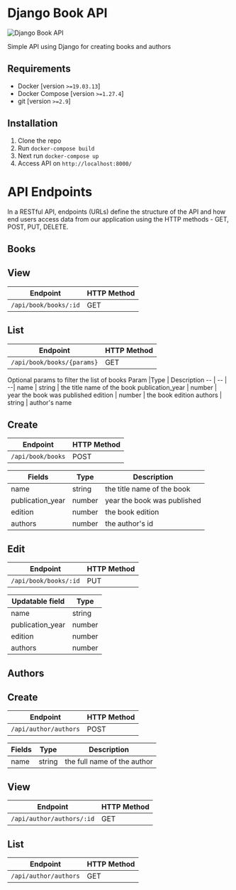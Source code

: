 # Django Book API
![Django Book API](https://github.com/abuDarda97/book-api/workflows/Python%20application/badge.svg)

Simple API using Django for creating books and authors

## **Requirements**
- Docker [version `>=19.03.13`]
- Docker Compose [version `>=1.27.4`]
- git [version `>=2.9`]

## **Installation**
1. Clone the repo
2. Run `docker-compose build`
3. Next run `docker-compose up`
4. Access API on `http://localhost:8000/`

# **API Endpoints**
In a RESTful API, endpoints (URLs) define the structure of the API and how end users access data from our application using the HTTP methods - GET, POST, PUT, DELETE.

## **Books**

## View

Endpoint |HTTP Method 
-- | -- |
`/api/book/books/:id` | GET

## List 
Endpoint |HTTP Method 
-- | -- |
`/api/book/books/{params}` | GET

Optional params to filter the list of books
Param |Type | Description 
-- | -- | --|
name | string | the title name of the book
publication_year | number | year the book was published 
edition | number | the book edition
authors | string | author's name

## Create

Endpoint |HTTP Method 
-- | -- |
`/api/book/books` | POST

Fields |Type | Description 
-- | -- | --|
name | string | the title name of the book
publication_year | number | year the book was published 
edition | number | the book edition
authors | number | the author's id

## Edit

Endpoint |HTTP Method 
-- | -- |
`/api/book/books/:id` | PUT

Updatable field |Type 
-- | -- |
name | string
publication_year | number
edition | number
authors | number

## **Authors**

## Create 

Endpoint |HTTP Method 
-- | -- |
`/api/author/authors` | POST

Fields |Type | Description 
-- | -- | --|
name | string | the full name of the author

## View

Endpoint |HTTP Method 
-- | -- |
`/api/author/authors/:id` | GET

## List
Endpoint |HTTP Method 
-- | -- |
`/api/author/authors` | GET